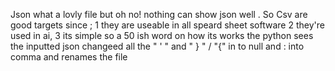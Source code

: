 Json what a lovly file but oh no!
nothing can show json well .
So Csv are good targets since ;
1 they are useable in all speard sheet software
2 they're used in ai,
3 its simple 
so a  50 ish word on how its works
the python sees the inputted json changeed all the " ' " and " } " / "{" in to null
and : into comma
and renames the file 
